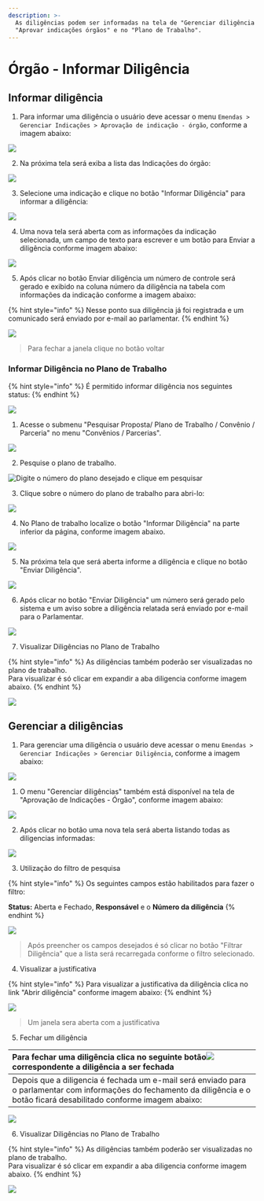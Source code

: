 ```yaml
---
description: >-
  As diligências podem ser informadas na tela de "Gerenciar diligência órgão",
  "Aprovar indicações órgãos" e no "Plano de Trabalho".
---
```


# Órgão - Informar Diligência

## Informar diligência

1. Para informar uma diligência o usuário deve acessar o menu  `Emendas > Gerenciar Indicações > Aprovação de indicação - órgão`, conforme a imagem abaixo:

![](../../.gitbook/assets/image%20%28120%29.png)

2. Na próxima tela será exiba a lista das Indicações do órgão:

![](../../.gitbook/assets/image%20%28188%29.png)

3. Selecione uma indicação e clique no botão "Informar Diligência"  para informar a diligência:

![](../../.gitbook/assets/image%20%28197%29.png)

4. Uma nova tela será aberta com as informações da indicação selecionada, um campo de texto para escrever e um botão para Enviar a diligência  conforme imagem abaixo:

![](../../.gitbook/assets/image%20%28191%29.png)

5. Após clicar no botão Enviar diligência um número de controle será gerado e exibido na coluna número da diligência na tabela com informações da indicação  conforme a imagem abaixo:

{% hint style="info" %}
Nesse ponto sua diligência já foi registrada e um comunicado será enviado por e-mail ao parlamentar. 
{% endhint %}

![](../../.gitbook/assets/image%20%28192%29.png)

> Para fechar a janela clique no botão voltar

### Informar Diligência no Plano de Trabalho

{% hint style="info" %}
É permitido informar diligência nos seguintes status:
{% endhint %}

![](../../.gitbook/assets/image%20%28205%29.png)

1. Acesse o submenu "Pesquisar Proposta/ Plano de Trabalho / Convênio / Parceria" no menu "Convênios / Parcerias".

![](../../.gitbook/assets/image%20%28220%29.png)

2. Pesquise o plano de trabalho.

![Digite o n&#xFA;mero do plano desejado e clique em pesquisar  ](../../.gitbook/assets/image%20%28209%29.png)

3.  Clique sobre o número do plano de trabalho para abri-lo:

![](../../.gitbook/assets/image%20%28217%29.png)

4. No Plano de trabalho localize o botão "Informar Diligência" na parte inferior da página, conforme imagem abaixo.

![](../../.gitbook/assets/image%20%28224%29.png)

5.  Na próxima tela que será aberta informe a diligência e clique no botão "Enviar Diligência".

![](../../.gitbook/assets/image%20%28200%29.png)

6.  Após clicar no botão "Enviar Diligência" um número será gerado pelo sistema e um aviso sobre a diligência relatada será enviado por e-mail para o Parlamentar.

![](../../.gitbook/assets/image%20%28187%29.png)

7.  Visualizar Diligências no Plano de Trabalho

{% hint style="info" %}
As diligências também poderão ser visualizadas no plano de trabalho.   
Para visualizar é só clicar em expandir a aba diligencia conforme imagem abaixo.
{% endhint %}

![](../../.gitbook/assets/image%20%2889%29.png)

## Gerenciar a diligências

1. Para gerenciar uma diligência o usuário deve acessar o menu  `Emendas > Gerenciar Indicações > Gerenciar Diligência`, conforme a imagem abaixo:

![](../../.gitbook/assets/image%20%28213%29.png)

1. O menu "Gerenciar diligências" também está disponível na tela de "Aprovação de Indicações - Órgão",  conforme imagem abaixo:

![](../../.gitbook/assets/image%20%28174%29.png)

2.  Após clicar no botão uma nova tela será aberta listando todas as diligencias informadas:

![](../../.gitbook/assets/image%20%28172%29.png)

3.  Utilização do filtro de pesquisa

{% hint style="info" %}
Os seguintes campos estão habilitados para fazer o filtro:

**Status:** Aberta e Fechado, **Responsável** e o **Número da diligência**
{% endhint %}



![](../../.gitbook/assets/image%20%28126%29%20%281%29.png)

> Após preencher os campos desejados é só clicar no botão "Filtrar Diligência" que a lista será recarregada conforme o filtro selecionado.

4. Visualizar a justificativa

{% hint style="info" %}
Para visualizar a justificativa da diligência clica no link "Abrir diligência" conforme imagem abaixo:
{% endhint %}

![](../../.gitbook/assets/image%20%2840%29.png)

> Um janela sera aberta com a justificativa

5.  Fechar um diligência

| Para fechar uma diligência clica no seguinte botão![](../../.gitbook/assets/image%20%28125%29.png)correspondente a diligência a ser fechada |
| :--- |
| Depois que a diligencia é fechada um e-mail será enviado para o parlamentar com informações do fechamento da diligência  e o botão ficará desabilitado conforme imagem abaixo: |

![](../../.gitbook/assets/image%20%2874%29.png)

6. Visualizar Diligências no Plano de Trabalho

{% hint style="info" %}
As diligências também poderão ser visualizadas no plano de trabalho.   
Para visualizar é só clicar em expandir a aba diligencia conforme imagem abaixo.
{% endhint %}

![](../../.gitbook/assets/image%20%2889%29.png)

